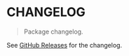 # CHANGELOG

> Package changelog.

See [GitHub Releases](https://github.com/stdlib-js/utils-safe-int-max/releases) for the changelog.